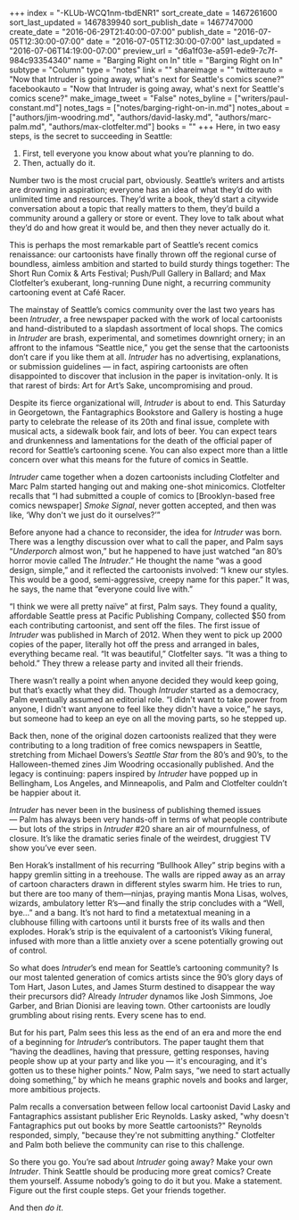+++
index = "-KLUb-WCQ1nm-tbdENR1"
sort_create_date = 1467261600
sort_last_updated = 1467839940
sort_publish_date = 1467747000
create_date = "2016-06-29T21:40:00-07:00"
publish_date = "2016-07-05T12:30:00-07:00"
date = "2016-07-05T12:30:00-07:00"
last_updated = "2016-07-06T14:19:00-07:00"
preview_url = "d6a1f03e-a591-ede9-7c7f-984c93354340"
name = "Barging Right on In"
title = "Barging Right on In"
subtype = "Column"
type = "notes"
link = ""
shareimage = ""
twitterauto = "Now that Intruder is going away, what's next for Seattle's comics scene?"
facebookauto = "Now that Intruder is going away, what's next for Seattle's comics scene?"
make_image_tweet = "False"
notes_byline = ["writers/paul-constant.md"]
notes_tags = ["notes/barging-right-on-in.md"]
notes_about = ["authors/jim-woodring.md", "authors/david-lasky.md", "authors/marc-palm.md", "authors/max-clotfelter.md"]
books = ""
+++
Here, in two easy steps, is the secret to succeeding in Seattle:

1.	First, tell everyone you know about what you’re planning to do.
2.	Then, actually do it.

Number two is the most crucial part, obviously. Seattle’s writers and artists are drowning in aspiration; everyone has an idea of what they’d do with unlimited time and resources. They’d write a book, they’d start a citywide conversation about a topic that really matters to them, they’d build a community around a gallery or store or event. They love to talk about what they’d do and how great it would be, and then they never actually do it. 

This is perhaps the most remarkable part of Seattle’s recent comics renaissance: our cartoonists have finally thrown off the regional curse of boundless, aimless ambition and started to build sturdy things together: The Short Run Comix & Arts Festival; Push/Pull Gallery in Ballard; and Max Clotfelter’s exuberant, long-running Dune night, a recurring community cartooning event at Café Racer.

The mainstay of Seattle’s comics community over the last two years has been *Intruder*, a free newspaper packed with the work of local cartoonists and hand-distributed to a slapdash assortment of local shops. The comics in *Intruder* are brash, experimental, and sometimes downright ornery; in an affront to the infamous “Seattle nice,” you get the sense that the cartoonists don’t care if you like them at all. *Intruder* has no advertising, explanations, or submission guidelines — in fact, aspiring cartoonists are often disappointed to discover that inclusion in the paper is invitation-only. It is that rarest of birds: Art for Art’s Sake, uncompromising and proud.

Despite its fierce organizational will, *Intruder* is about to end. This Saturday in Georgetown, the Fantagraphics Bookstore and Gallery is hosting a huge party to celebrate the release of its 20th and final issue, complete with musical acts, a sidewalk book fair, and lots of beer. You can expect tears and drunkenness and lamentations for the death of the official paper of record for Seattle’s cartooning scene. You can also expect more than a little concern over what this means for the future of comics in Seattle. 

<div class="break"></div>

*Intruder* came together when a dozen cartoonists including Clotfelter and Marc Palm started hanging out and making one-shot minicomics. Clotfelter recalls that “I had submitted a couple of comics to [Brooklyn-based free comics newspaper] *Smoke Signal*, never gotten accepted, and then was like, ‘Why don't we just do it ourselves?’”

 Before anyone had a chance to reconsider, the idea for *Intruder* was born. There was a lengthy discussion over what to call the paper, and Palm says “*Underporch* almost won,” but he happened to have just watched “an 80’s horror movie called The *Intruder*.” He thought the name “was a good design, simple,” and it reflected the cartoonists involved: “I knew our styles. This would be a good, semi-aggressive, creepy name for this paper.” It was, he says, the name that “everyone could live with.”

“I think we were all pretty naïve” at first, Palm says. They found a quality, affordable Seattle press at Pacific Publishing Company, collected $50 from each contributing cartoonist, and sent off the files. The first issue of *Intruder* was published in March of 2012. When they went to pick up 2000 copies of the paper, literally hot off the press and arranged in bales, everything became real. “It was beautiful,” Clotfelter says. “It was a thing to behold.” They threw a release party and invited all their friends. 

There wasn’t really a point when anyone decided they would keep going, but that’s exactly what they did. Though *Intruder* started as a democracy, Palm eventually assumed an editorial role. “I didn't want to take power from anyone, I didn't want anyone to feel like they didn't have a voice,” he says, but someone had to keep an eye on all the moving parts, so he stepped up.

Back then, none of the original dozen cartoonists realized that they were contributing to a long tradition of free comics newspapers in Seattle, stretching from Michael Dowers’s *Seattle Star* from the 80’s and 90’s, to the Halloween-themed zines Jim Woodring occasionally published. And the legacy is continuing: papers inspired by *Intruder* have popped up in Bellingham, Los Angeles, and Minneapolis, and Palm and Clotfelter couldn’t be happier about it.

<div class="break"></div>

*Intruder* has never been in the business of publishing themed issues — Palm has always been very hands-off in terms of what people contribute — but lots of the strips in *Intruder* #20 share an air of mournfulness, of closure. It’s like the dramatic series finale of the weirdest, druggiest TV show you’ve ever seen. 

Ben Horak’s installment of his recurring “Bullhook Alley” strip begins with a happy gremlin sitting in a treehouse. The walls are ripped away as an array of cartoon characters drawn in different styles swarm him. He tries to run, but there are too many of them—ninjas, praying mantis Mona Lisas, wolves, wizards, ambulatory letter R’s—and finally the strip concludes with a “Well, bye…” and a bang. It’s not hard to find a metatextual meaning in a clubhouse filling with cartoons until it bursts free of its walls and then explodes. Horak’s strip is the equivalent of a cartoonist’s Viking funeral, infused with more than a little anxiety over a scene potentially growing out of control.

So what does *Intruder*’s end mean for Seattle’s cartooning community? Is our most talented generation of comics artists since the 90’s glory days of Tom Hart, Jason Lutes, and James Sturm destined to disappear the way their precursors did? Already *Intruder* dynamos like Josh Simmons, Joe Garber, and Brian Dionisi are leaving town. Other cartoonists are loudly grumbling about rising rents. Every scene has to end.

But for his part, Palm sees this less as the end of an era and more the end of a beginning for *Intruder*’s contributors. The paper taught them that “having the deadlines, having that pressure, getting responses, having people show up at your party and like you — it's encouraging, and it's gotten us to these higher points.” Now, Palm says, “we need to start actually doing something,” by which he means graphic novels and books and larger, more ambitious projects. 

Palm recalls a conversation between fellow local cartoonist David Lasky and Fantagraphics assistant publisher Eric Reynolds. Lasky asked, "why doesn't Fantagraphics put out books by more Seattle cartoonists?" Reynolds responded, simply, "because they're not submitting anything." Clotfelter and Palm both believe the community can rise to this challenge. 

So there you go. You’re sad about *Intruder* going away? Make your own *Intruder*. Think Seattle should be producing more great comics?  Create them yourself. Assume nobody’s going to do it but you. Make a statement. Figure out the first couple steps. Get your friends together.

And then *do it*.





